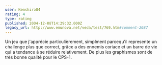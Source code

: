 ```yaml
---
user: Kenshiro84
rating: 4
type: rating
published: 2004-12-08T14:29:32.000Z
legacy_url: http://www.emunova.net/veda/test/769.htm#comment-2087
---
```

Un jeu que j'apprécie particulièrement, simplment parcequ'il represente un challenge plus que correct, grâce a des ennemis coriace et un barre de vie qui a tendance à se réduire relativement. De plus les graphismes sont de très bonne qualité pour le CPS-1\.